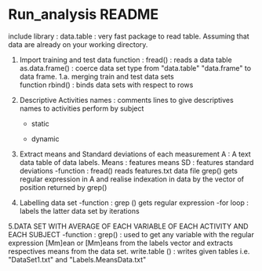 Run_analysis README 
================================================================================
include library : 
    data.table  : very fast package to read table.
Assuming that data are already on your working directory.

1. Import training and test data 
    function : fread() : reads a data table 
               as.data.frame() : coerce data set type from "data.table" "data.frame" 
               to data frame.
 1.a. merging train and test data sets  
    function rbind() : binds data sets with respect to rows 

2.  Descriptive Activities  names : comments lines to give descriptives names to 
activities perform by subject

     - static 

     - dynamic 

3. Extract means and Standard deviations of each measurement
    A : A text data table of data labels.
    Means : features means 
   SD : features standard deviations
   -function : 
               fread() reads features.txt data file
               grep()  gets regular expression in A and realise indexation in data
                by the vector of position returned by grep()
4. Labelling  data set 
   -function : grep () gets regular expression
   -for loop : labels the latter data set by iterations

5.DATA SET WITH AVERAGE OF EACH VARIABLE OF EACH ACTIVITY AND EACH SUBJECT
    -function : 
       grep()  : used to get any variable with the regular expression [Mm]ean or 
    [Mm]eans from the labels vector and extracts respectives means from the data set.
       write.table () : writes given tables i.e. "DataSet1.txt" and                   "Labels.MeansData.txt"        

